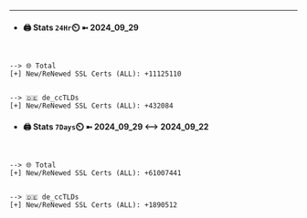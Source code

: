 

---
- #### 🖨️ **Stats** `24Hr`⏲️ ➼ 2024_09_29
```console


--> 🌐 Total
[+] New/ReNewed SSL Certs (ALL): +11125110


--> 🇩🇪 de_ccTLDs
[+] New/ReNewed SSL Certs (ALL): +432084

```

- #### 🖨️ **Stats** `7Days`⏲️ ➼ 2024_09_29 <--> 2024_09_22
```console


--> 🌐 Total
[+] New/ReNewed SSL Certs (ALL): +61007441


--> 🇩🇪 de_ccTLDs
[+] New/ReNewed SSL Certs (ALL): +1890512

```

